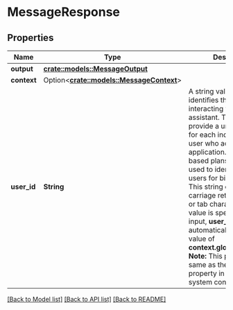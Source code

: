 # MessageResponse

## Properties

Name | Type | Description | Notes
------------ | ------------- | ------------- | -------------
**output** | [**crate::models::MessageOutput**](MessageOutput.md) |  | 
**context** | Option<[**crate::models::MessageContext**](MessageContext.md)> |  | [optional]
**user_id** | **String** | A string value that identifies the user who is interacting with the assistant. The client must provide a unique identifier for each individual end user who accesses the application. For user-based plans, this user ID is used to identify unique users for billing purposes. This string cannot contain carriage return, newline, or tab characters. If no value is specified in the input, **user_id** is automatically set to the value of **context.global.session_id**.  **Note:** This property is the same as the **user_id** property in the global system context. | 

[[Back to Model list]](../README.md#documentation-for-models) [[Back to API list]](../README.md#documentation-for-api-endpoints) [[Back to README]](../README.md)


